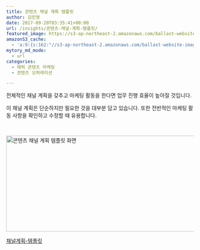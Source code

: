 ```yaml
---
title: 콘텐츠 채널 계획 템플릿
author: 김민영
date: 2017-09-20T03:35:41+00:00
url: /insights/콘텐츠-채널-계획-템플릿/
featured_image: https://s3-ap-northeast-2.amazonaws.com/ballast-website-images/wp-content/uploads/2017/07/15110028/time-number-line-office-yellow-date-1200809-pxhere.com-2.jpg
amazonS3_cache:
  - 'a:9:{s:162:"//s3-ap-northeast-2.amazonaws.com/ballast-website-images/wp-content/uploads/2017/09/20123028/%EC%B1%84%EB%84%90%EA%B3%84%ED%9A%8D-%ED%85%9C%ED%94%8C%EB%A6%BF.xlsx";s:5:"53591";s:112:"//ballast.co.kr/wp-content/uploads/2017/09/%EC%B1%84%EB%84%90%EA%B3%84%ED%9A%8D-%ED%85%9C%ED%94%8C%EB%A6%BF.xlsx";i:53591;s:70:"//ballast.co.kr/wp-content/uploads/2017/09/채널계획-템플릿.xlsx";i:53591;s:120:"//s3-ap-northeast-2.amazonaws.com/ballast-website-images/wp-content/uploads/2017/09/20123028/채널계획-템플릿.xlsx";i:53591;s:134:"//s3-ap-northeast-2.amazonaws.com/ballast-website-images/wp-content/uploads/2017/09/20125921/Screen-Shot-2017-09-20-at-12.56.44-PM.png";i:53593;s:84:"//ballast.co.kr/wp-content/uploads/2017/09/Screen-Shot-2017-09-20-at-12.56.44-PM.png";i:53593;s:116:"//www.ballast.co.kr/wp-content/uploads/2017/09/%EC%B1%84%EB%84%90%EA%B3%84%ED%9A%8D-%ED%85%9C%ED%94%8C%EB%A6%BF.xlsx";s:5:"53591";s:88:"//www.ballast.co.kr/wp-content/uploads/2017/09/Screen-Shot-2017-09-20-at-12.56.44-PM.png";i:53593;s:74:"//www.ballast.co.kr/wp-content/uploads/2017/09/채널계획-템플릿.xlsx";i:53591;}'
mytory_md_mode:
  - url
categories:
  - 에픽 콘텐츠 마케팅
  - 콘텐츠 오퍼레이션

---
```

전체적인 채널 계획을 갖추고 마케팅 활동을 한다면 업무 진행 효율이 높아질 것입니다.

이 채널 계획은 단순하지만 필요한 것을 대부분 담고 있습니다. 또한 전반적인 마케팅 활동 사항을 확인하고 수정할 때 유용합니다.

&nbsp;

<img class="aligncenter wp-image-53593 size-full" src="https://s3-ap-northeast-2.amazonaws.com/ballast-website-images/wp-content/uploads/2017/09/20125921/Screen-Shot-2017-09-20-at-12.56.44-PM.png" alt="콘텐츠 채널 계획 템플릿 화면" width="1000" height="258" srcset="https://s3-ap-northeast-2.amazonaws.com/ballast-website-images/wp-content/uploads/2017/09/20125921/Screen-Shot-2017-09-20-at-12.56.44-PM.png 1000w, https://s3-ap-northeast-2.amazonaws.com/ballast-website-images/wp-content/uploads/2017/09/20125921/Screen-Shot-2017-09-20-at-12.56.44-PM-300x77.png 300w, https://s3-ap-northeast-2.amazonaws.com/ballast-website-images/wp-content/uploads/2017/09/20125921/Screen-Shot-2017-09-20-at-12.56.44-PM-768x198.png 768w" sizes="(max-width: 1000px) 100vw, 1000px" />

[채널계획-템플릿][1]

 [1]: https://s3-ap-northeast-2.amazonaws.com/ballast-website-images/wp-content/uploads/2017/09/20123028/%EC%B1%84%EB%84%90%EA%B3%84%ED%9A%8D-%ED%85%9C%ED%94%8C%EB%A6%BF.xlsx